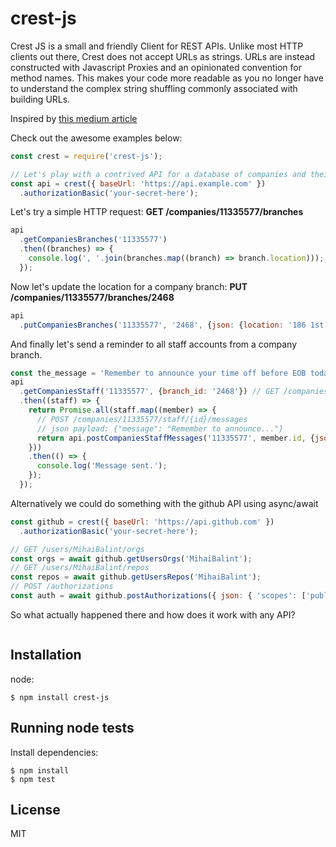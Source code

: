 # crest-js

Crest JS is a small and friendly Client for REST APIs. Unlike most HTTP clients out there, Crest does not accept URLs as strings. URLs are instead constructed with Javascript Proxies and an opinionated convention for method names. This makes your code more readable as you no longer have to understand the complex string shuffling commonly associated with building URLs.

Inspired by [this medium article](https://medium.com/dailyjs/how-to-use-javascript-proxies-for-fun-and-profit-365579d4a9f8)

Check out the awesome examples below:

```js
const crest = require('crest-js');

// Let's play with a contrived API for a database of companies and their staff
const api = crest({ baseUrl: 'https://api.example.com' })
  .authorizationBasic('your-secret-here');
```

Let's try a simple HTTP request: **GET /companies/11335577/branches**
```js
api
  .getCompaniesBranches('11335577')
  .then((branches) => {
    console.log(', '.join(branches.map((branch) => branch.location)));
  });
```

Now let's update the location for a company branch: **PUT /companies/11335577/branches/2468**

```js
api
  .putCompaniesBranches('11335577', '2468', {json: {location: '186 1st Avenue, NY'} })
```

And finally let's send a reminder to all staff accounts from a company branch. 
```js
const the_message = 'Remember to announce your time off before EOB today.';
api
  .getCompaniesStaff('11335577', {branch_id: '2468'}) // GET /companies/11335577/staff?branch_id=2468
  .then((staff) => {
    return Promise.all(staff.map((member) => {
      // POST /companies/11335577/staff/{id}/messages
      // json payload: {"message": "Remember to announce..."}
      return api.postCompaniesStaffMessages('11335577', member.id, {json: {message: the_message}})
    }))
    .then(() => {
      console.log('Message sent.');
    });
  });
```

Alternatively we could do something with the github API using async/await
```js
const github = crest({ baseUrl: 'https://api.github.com' })
  .authorizationBasic('your-secret-here');

// GET /users/MihaiBalint/orgs
const orgs = await github.getUsersOrgs('MihaiBalint');
// GET /users/MihaiBalint/repos
const repos = await github.getUsersRepos('MihaiBalint');
// POST /authorizations
const auth = await github.postAuthorizations({ json: { 'scopes': ['public_repo'] } });
```

So what actually happened there and how does it work with any API?
```js


```

## Installation

node:

```
$ npm install crest-js
```

## Running node tests

Install dependencies:

```shell
$ npm install
$ npm test
```

## License

MIT
